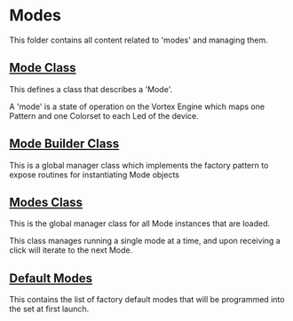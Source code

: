 # Modes

This folder contains all content related to 'modes' and managing them.

## [Mode Class](Mode.h)

This defines a class that describes a 'Mode'.

A 'mode' is a state of operation on the Vortex Engine which maps one Pattern and one Colorset to each Led of the device.

## [Mode Builder Class](ModeBuilder.h)

This is a global manager class which implements the factory pattern to expose routines for instantiating Mode objects

## [Modes Class](Modes.h)

This is the global manager class for all Mode instances that are loaded.

This class manages running a single mode at a time, and upon receiving a click will iterate to the next Mode.

## [Default Modes](DefaultModes.h)

This contains the list of factory default modes that will be programmed into the set at first launch.
